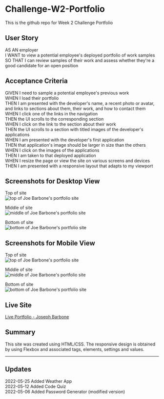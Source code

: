 # Challenge-W2-Portfolio
This is the github repo for Week 2 Challenge Portfolio

## User Story
AS AN employer  
I WANT to view a potential employee's deployed portfolio of work samples  
SO THAT I can review samples of their work and assess whether they're a good candidate for an open position  

## Acceptance Criteria
GIVEN I need to sample a potential employee's previous work  
WHEN I load their portfolio  
THEN I am presented with the developer's name, a recent photo or avatar, and links to sections about them, their work, and how to contact them  
WHEN I click one of the links in the navigation  
THEN the UI scrolls to the corresponding section  
WHEN I click on the link to the section about their work  
THEN the UI scrolls to a section with titled images of the developer's applications  
WHEN I am presented with the developer's first application  
THEN that application's image should be larger in size than the others  
WHEN I click on the images of the applications  
THEN I am taken to that deployed application  
WHEN I resize the page or view the site on various screens and devices  
THEN I am presented with a responsive layout that adapts to my viewport  

## Screenshots for Desktop View
Top of site  
![top of Joe Barbone's portfolio site](./images/screenshot-desktop-top-new.jpg)

Middle of site  
![middle of Joe Barbone's portfolio site](./images/screenshot-desktop-mid.jpg)

Bottom of site  
![bottom of Joe Barbone's portfolio site](./images/screenshot-desktop-bottom.jpg)

## Screenshots for Mobile View
Top of site  
![top of Joe Barbone's portfolio site](./images/screenshot-mobile-top-new.jpg)

Middle of site  
![middle of Joe Barbone's portfolio site](./images/screenshot-mobile-mid.jpg)

Bottom of site  
![bottom of Joe Barbone's portfolio site](./images/screenshot-mobile-bottom.jpg)

## Live Site
[Live Portfolio - Joseph Barbone](https://joebarbone.github.io/challenge-w2-portfolio)

## Summary
This site was created using HTML/CSS. The responsive design is obtained by using Flexbox and associated tags, elements, settings and values.

---

## Updates

2022-05-25 Added Weather App  
2022-05-12 Added Code Quiz  
2022-05-06 Added Password Generator (modified version)  